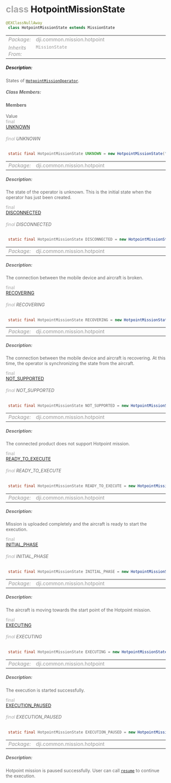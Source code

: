 <div class="article"><h1 ><font color="#AAA">class </font>HotpointMissionState</h1></div>

~~~java
@EXClassNullAway
 class HotpointMissionState extends MissionState 
~~~

<html><table class="table-supportedby"><tr valign="top"><td width=15%><font color="#999"><i>Package:</i></td><td width=85%><font color="#999">dji.common.mission.hotpoint</td></tr><tr valign="top"><td width=15%><font color="#999"><i>Inherits From:</i></td><td width=85%><font color="#999"><code>MissionState</code></td></tr></table></html>



##### Description:



<font color="#666">States of <code><a href="/Components/Missions/DJIHotpointMissionOperator.html#djihotpointmissionoperator">HotpointMissionOperator</a></code>.



##### Class Members:



#### Members

<div class="api-row" id="djihotpointmissionstate_unknown"><div class="api-col left">Value</div><div class="api-col middle" style="color:#AAA">final</div><div class="api-col right"><a class="trigger" href="#djihotpointmissionstate_unknown_inline">UNKNOWN</a></div></div><div class="inline-doc" id="djihotpointmissionstate_unknown_inline"

><div class="article"><h6 ><font color="#AAA">final </font>UNKNOWN</h6></div>

~~~java
 static final HotpointMissionState UNKNOWN = new HotpointMissionState("UNKNOWN")
~~~

<html><table class="table-supportedby"><tr valign="top"><td width=15%><font color="#999"><i>Package:</i></td><td width=85%><font color="#999">dji.common.mission.hotpoint</td></tr></table></html>



##### Description:



<font color="#666">The state of the operator is unknown. This is the initial state when the operator has just been created.

</div>

<div class="api-row" id="djihotpointmissionstate_disconnected"><div class="api-col left"></div><div class="api-col middle" style="color:#AAA">final</div><div class="api-col right"><a class="trigger" href="#djihotpointmissionstate_disconnected_inline">DISCONNECTED</a></div></div><div class="inline-doc" id="djihotpointmissionstate_disconnected_inline"

><div class="article"><h6 ><font color="#AAA">final </font>DISCONNECTED</h6></div>

~~~java
 static final HotpointMissionState DISCONNECTED = new HotpointMissionState("DISCONNECTED")
~~~

<html><table class="table-supportedby"><tr valign="top"><td width=15%><font color="#999"><i>Package:</i></td><td width=85%><font color="#999">dji.common.mission.hotpoint</td></tr></table></html>



##### Description:



<font color="#666">The connection between the mobile device and aircraft is broken.

</div>

<div class="api-row" id="djihotpointmissionstate_recovering"><div class="api-col left"></div><div class="api-col middle" style="color:#AAA">final</div><div class="api-col right"><a class="trigger" href="#djihotpointmissionstate_recovering_inline">RECOVERING</a></div></div><div class="inline-doc" id="djihotpointmissionstate_recovering_inline"

><div class="article"><h6 ><font color="#AAA">final </font>RECOVERING</h6></div>

~~~java
 static final HotpointMissionState RECOVERING = new HotpointMissionState("RECOVERING")
~~~

<html><table class="table-supportedby"><tr valign="top"><td width=15%><font color="#999"><i>Package:</i></td><td width=85%><font color="#999">dji.common.mission.hotpoint</td></tr></table></html>



##### Description:



<font color="#666">The connection between the mobile device and aircraft is recovering. At this time, the operator is synchronizing the state from the aircraft.

</div>

<div class="api-row" id="djihotpointmissionstate_notsupported"><div class="api-col left"></div><div class="api-col middle" style="color:#AAA">final</div><div class="api-col right"><a class="trigger" href="#djihotpointmissionstate_notsupported_inline">NOT_SUPPORTED</a></div></div><div class="inline-doc" id="djihotpointmissionstate_notsupported_inline"

><div class="article"><h6 ><font color="#AAA">final </font>NOT_SUPPORTED</h6></div>

~~~java
 static final HotpointMissionState NOT_SUPPORTED = new HotpointMissionState("NOT_SUPPORTED")
~~~

<html><table class="table-supportedby"><tr valign="top"><td width=15%><font color="#999"><i>Package:</i></td><td width=85%><font color="#999">dji.common.mission.hotpoint</td></tr></table></html>



##### Description:



<font color="#666">The connected product does not support Hotpoint mission.

</div>

<div class="api-row" id="djihotpointmissionstate_readytoexecute"><div class="api-col left"></div><div class="api-col middle" style="color:#AAA">final</div><div class="api-col right"><a class="trigger" href="#djihotpointmissionstate_readytoexecute_inline">READY_TO_EXECUTE</a></div></div><div class="inline-doc" id="djihotpointmissionstate_readytoexecute_inline"

><div class="article"><h6 ><font color="#AAA">final </font>READY_TO_EXECUTE</h6></div>

~~~java
 static final HotpointMissionState READY_TO_EXECUTE = new HotpointMissionState("READY_TO_EXECUTE")
~~~

<html><table class="table-supportedby"><tr valign="top"><td width=15%><font color="#999"><i>Package:</i></td><td width=85%><font color="#999">dji.common.mission.hotpoint</td></tr></table></html>



##### Description:



<font color="#666">Mission is uploaded completely and the aircraft is ready to start the execution.

</div>

<div class="api-row" id="djihotpointmissionstate_initialphase"><div class="api-col left"></div><div class="api-col middle" style="color:#AAA">final</div><div class="api-col right"><a class="trigger" href="#djihotpointmissionstate_initialphase_inline">INITIAL_PHASE</a></div></div><div class="inline-doc" id="djihotpointmissionstate_initialphase_inline"

><div class="article"><h6 ><font color="#AAA">final </font>INITIAL_PHASE</h6></div>

~~~java
 static final HotpointMissionState INITIAL_PHASE = new HotpointMissionState("INITIAL_PHASE")
~~~

<html><table class="table-supportedby"><tr valign="top"><td width=15%><font color="#999"><i>Package:</i></td><td width=85%><font color="#999">dji.common.mission.hotpoint</td></tr></table></html>



##### Description:



<font color="#666">The aircraft is moving towards the start point of the Hotpoint mission.

</div>

<div class="api-row" id="djihotpointmissionstate_executing"><div class="api-col left"></div><div class="api-col middle" style="color:#AAA">final</div><div class="api-col right"><a class="trigger" href="#djihotpointmissionstate_executing_inline">EXECUTING</a></div></div><div class="inline-doc" id="djihotpointmissionstate_executing_inline"

><div class="article"><h6 ><font color="#AAA">final </font>EXECUTING</h6></div>

~~~java
 static final HotpointMissionState EXECUTING = new HotpointMissionState("EXECUTING")
~~~

<html><table class="table-supportedby"><tr valign="top"><td width=15%><font color="#999"><i>Package:</i></td><td width=85%><font color="#999">dji.common.mission.hotpoint</td></tr></table></html>



##### Description:



<font color="#666">The execution is started successfully.

</div>

<div class="api-row" id="djihotpointmissionstate_executionpaused"><div class="api-col left"></div><div class="api-col middle" style="color:#AAA">final</div><div class="api-col right"><a class="trigger" href="#djihotpointmissionstate_executionpaused_inline">EXECUTION_PAUSED</a></div></div><div class="inline-doc" id="djihotpointmissionstate_executionpaused_inline"

><div class="article"><h6 ><font color="#AAA">final </font>EXECUTION_PAUSED</h6></div>

~~~java
 static final HotpointMissionState EXECUTION_PAUSED = new HotpointMissionState("EXECUTION_PAUSED")
~~~

<html><table class="table-supportedby"><tr valign="top"><td width=15%><font color="#999"><i>Package:</i></td><td width=85%><font color="#999">dji.common.mission.hotpoint</td></tr></table></html>



##### Description:



<font color="#666">Hotpoint mission is paused successfully. User can call <code><a href="/Components/Missions/DJIHotpointMissionOperator.html#djihotpointmissionoperator_resumemission">resume</a></code> to continue the execution.

</div>


